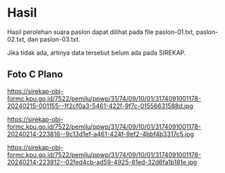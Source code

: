 # Hasil

Hasil perolehan suara paslon dapat dilihat pada file paslon-01.txt, paslon-02.txt, dan paslon-03.txt.

Jika tidak ada, artinya data tersebut belum ada pada SIREKAP.

## Foto C Plano

https://sirekap-obj-formc.kpu.go.id/7522/pemilu/ppwp/31/74/09/10/01/3174091001178-20240215-001155--1f2cf0a3-5461-422f-9f7c-01556631588d.jpg

https://sirekap-obj-formc.kpu.go.id/7522/pemilu/ppwp/31/74/09/10/01/3174091001178-20240214-223816--9c13d1ef-a461-424f-9ef2-4bbf4b3317c5.jpg

https://sirekap-obj-formc.kpu.go.id/7522/pemilu/ppwp/31/74/09/10/01/3174091001178-20240214-223912--02fed4cb-ad59-4925-81ed-32d6fa1b181e.jpg
